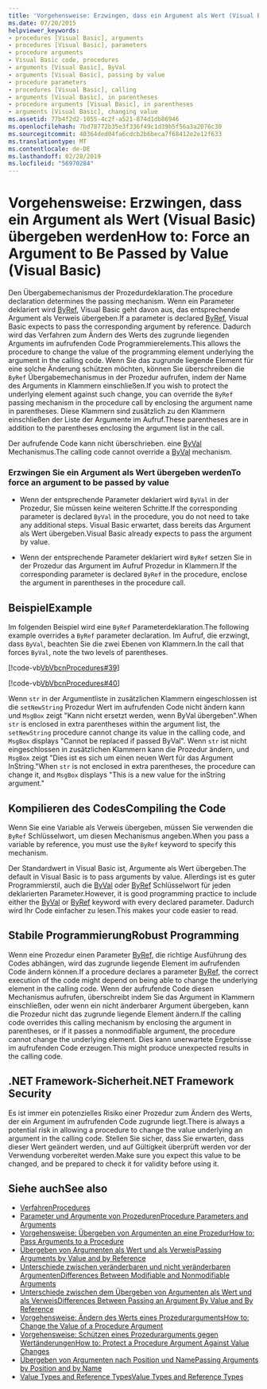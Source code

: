 ```yaml
---
title: 'Vorgehensweise: Erzwingen, dass ein Argument als Wert (Visual Basic) übergeben werden'
ms.date: 07/20/2015
helpviewer_keywords:
- procedures [Visual Basic], arguments
- procedures [Visual Basic], parameters
- procedure arguments
- Visual Basic code, procedures
- arguments [Visual Basic], ByVal
- arguments [Visual Basic], passing by value
- procedure parameters
- procedures [Visual Basic], calling
- arguments [Visual Basic], in parentheses
- procedure arguments [Visual Basic], in parentheses
- arguments [Visual Basic], changing value
ms.assetid: 77b4f2d2-1055-4c2f-a521-874d1db86946
ms.openlocfilehash: 7bd78772b35e3f336f49c1d39b5f56a3a2076c30
ms.sourcegitcommit: 40364ded04fa6cdcb2b6beca7f68412e2e12f633
ms.translationtype: MT
ms.contentlocale: de-DE
ms.lasthandoff: 02/28/2019
ms.locfileid: "56970284"
---
```

# <a name="how-to-force-an-argument-to-be-passed-by-value-visual-basic"></a><span data-ttu-id="8d15f-102">Vorgehensweise: Erzwingen, dass ein Argument als Wert (Visual Basic) übergeben werden</span><span class="sxs-lookup"><span data-stu-id="8d15f-102">How to: Force an Argument to Be Passed by Value (Visual Basic)</span></span>
<span data-ttu-id="8d15f-103">Den Übergabemechanismus der Prozedurdeklaration.</span><span class="sxs-lookup"><span data-stu-id="8d15f-103">The procedure declaration determines the passing mechanism.</span></span> <span data-ttu-id="8d15f-104">Wenn ein Parameter deklariert wird [ByRef](../../../../visual-basic/language-reference/modifiers/byref.md), Visual Basic geht davon aus, das entsprechende Argument als Verweis übergeben.</span><span class="sxs-lookup"><span data-stu-id="8d15f-104">If a parameter is declared [ByRef](../../../../visual-basic/language-reference/modifiers/byref.md), Visual Basic expects to pass the corresponding argument by reference.</span></span> <span data-ttu-id="8d15f-105">Dadurch wird das Verfahren zum Ändern des Werts des zugrunde liegenden Arguments im aufrufenden Code Programmierelements.</span><span class="sxs-lookup"><span data-stu-id="8d15f-105">This allows the procedure to change the value of the programming element underlying the argument in the calling code.</span></span> <span data-ttu-id="8d15f-106">Wenn Sie das zugrunde liegende Element für eine solche Änderung schützen möchten, können Sie überschreiben die `ByRef` Übergabemechanismus in der Prozedur aufrufen, indem der Name des Arguments in Klammern einschließen.</span><span class="sxs-lookup"><span data-stu-id="8d15f-106">If you wish to protect the underlying element against such change, you can override the `ByRef` passing mechanism in the procedure call by enclosing the argument name in parentheses.</span></span> <span data-ttu-id="8d15f-107">Diese Klammern sind zusätzlich zu den Klammern einschließen der Liste der Argumente im Aufruf.</span><span class="sxs-lookup"><span data-stu-id="8d15f-107">These parentheses are in addition to the parentheses enclosing the argument list in the call.</span></span>  
  
 <span data-ttu-id="8d15f-108">Der aufrufende Code kann nicht überschrieben. eine [ByVal](../../../../visual-basic/language-reference/modifiers/byval.md) Mechanismus.</span><span class="sxs-lookup"><span data-stu-id="8d15f-108">The calling code cannot override a [ByVal](../../../../visual-basic/language-reference/modifiers/byval.md) mechanism.</span></span>  
  
### <a name="to-force-an-argument-to-be-passed-by-value"></a><span data-ttu-id="8d15f-109">Erzwingen Sie ein Argument als Wert übergeben werden</span><span class="sxs-lookup"><span data-stu-id="8d15f-109">To force an argument to be passed by value</span></span>  
  
-   <span data-ttu-id="8d15f-110">Wenn der entsprechende Parameter deklariert wird `ByVal` in der Prozedur, Sie müssen keine weiteren Schritte.</span><span class="sxs-lookup"><span data-stu-id="8d15f-110">If the corresponding parameter is declared `ByVal` in the procedure, you do not need to take any additional steps.</span></span> <span data-ttu-id="8d15f-111">Visual Basic erwartet, dass bereits das Argument als Wert übergeben.</span><span class="sxs-lookup"><span data-stu-id="8d15f-111">Visual Basic already expects to pass the argument by value.</span></span>  
  
-   <span data-ttu-id="8d15f-112">Wenn der entsprechende Parameter deklariert wird `ByRef` setzen Sie in der Prozedur das Argument im Aufruf Prozedur in Klammern.</span><span class="sxs-lookup"><span data-stu-id="8d15f-112">If the corresponding parameter is declared `ByRef` in the procedure, enclose the argument in parentheses in the procedure call.</span></span>  
  
## <a name="example"></a><span data-ttu-id="8d15f-113">Beispiel</span><span class="sxs-lookup"><span data-stu-id="8d15f-113">Example</span></span>  
 <span data-ttu-id="8d15f-114">Im folgenden Beispiel wird eine `ByRef` Parameterdeklaration.</span><span class="sxs-lookup"><span data-stu-id="8d15f-114">The following example overrides a `ByRef` parameter declaration.</span></span> <span data-ttu-id="8d15f-115">Im Aufruf, die erzwingt, dass `ByVal`, beachten Sie die zwei Ebenen von Klammern.</span><span class="sxs-lookup"><span data-stu-id="8d15f-115">In the call that forces `ByVal`, note the two levels of parentheses.</span></span>  
  
 [!code-vb[VbVbcnProcedures#39](~/samples/snippets/visualbasic/VS_Snippets_VBCSharp/VbVbcnProcedures/VB/Class1.vb#39)]  
  
 [!code-vb[VbVbcnProcedures#40](~/samples/snippets/visualbasic/VS_Snippets_VBCSharp/VbVbcnProcedures/VB/Class1.vb#40)]  
  
 <span data-ttu-id="8d15f-116">Wenn `str` in der Argumentliste in zusätzlichen Klammern eingeschlossen ist die `setNewString` Prozedur Wert im aufrufenden Code nicht ändern kann und `MsgBox` zeigt "Kann nicht ersetzt werden, wenn ByVal übergeben".</span><span class="sxs-lookup"><span data-stu-id="8d15f-116">When `str` is enclosed in extra parentheses within the argument list, the `setNewString` procedure cannot change its value in the calling code, and `MsgBox` displays "Cannot be replaced if passed ByVal".</span></span> <span data-ttu-id="8d15f-117">Wenn `str` ist nicht eingeschlossen in zusätzlichen Klammern kann die Prozedur ändern, und `MsgBox` zeigt "Dies ist es sich um einen neuen Wert für das Argument InString."</span><span class="sxs-lookup"><span data-stu-id="8d15f-117">When `str` is not enclosed in extra parentheses, the procedure can change it, and `MsgBox` displays "This is a new value for the inString argument."</span></span>  
  
## <a name="compiling-the-code"></a><span data-ttu-id="8d15f-118">Kompilieren des Codes</span><span class="sxs-lookup"><span data-stu-id="8d15f-118">Compiling the Code</span></span>  
 <span data-ttu-id="8d15f-119">Wenn Sie eine Variable als Verweis übergeben, müssen Sie verwenden die `ByRef` Schlüsselwort, um diesen Mechanismus angeben.</span><span class="sxs-lookup"><span data-stu-id="8d15f-119">When you pass a variable by reference, you must use the `ByRef` keyword to specify this mechanism.</span></span>  
  
 <span data-ttu-id="8d15f-120">Der Standardwert in Visual Basic ist, Argumente als Wert übergeben.</span><span class="sxs-lookup"><span data-stu-id="8d15f-120">The default in Visual Basic is to pass arguments by value.</span></span> <span data-ttu-id="8d15f-121">Allerdings ist es guter Programmierstil, auch die [ByVal](../../../../visual-basic/language-reference/modifiers/byval.md) oder [ByRef](../../../../visual-basic/language-reference/modifiers/byref.md) Schlüsselwort für jeden deklarierten Parameter.</span><span class="sxs-lookup"><span data-stu-id="8d15f-121">However, it is good programming practice to include either the [ByVal](../../../../visual-basic/language-reference/modifiers/byval.md) or [ByRef](../../../../visual-basic/language-reference/modifiers/byref.md) keyword with every declared parameter.</span></span> <span data-ttu-id="8d15f-122">Dadurch wird Ihr Code einfacher zu lesen.</span><span class="sxs-lookup"><span data-stu-id="8d15f-122">This makes your code easier to read.</span></span>  
  
## <a name="robust-programming"></a><span data-ttu-id="8d15f-123">Stabile Programmierung</span><span class="sxs-lookup"><span data-stu-id="8d15f-123">Robust Programming</span></span>  
 <span data-ttu-id="8d15f-124">Wenn eine Prozedur einen Parameter [ByRef](../../../../visual-basic/language-reference/modifiers/byref.md), die richtige Ausführung des Codes abhängen, wird das zugrunde liegende Element im aufrufenden Code ändern können.</span><span class="sxs-lookup"><span data-stu-id="8d15f-124">If a procedure declares a parameter [ByRef](../../../../visual-basic/language-reference/modifiers/byref.md), the correct execution of the code might depend on being able to change the underlying element in the calling code.</span></span> <span data-ttu-id="8d15f-125">Wenn der aufrufende Code diesen Mechanismus aufrufen, überschreibt indem Sie das Argument in Klammern einschließen, oder wenn ein nicht änderbarer Argument übergeben, kann die Prozedur nicht das zugrunde liegende Element ändern.</span><span class="sxs-lookup"><span data-stu-id="8d15f-125">If the calling code overrides this calling mechanism by enclosing the argument in parentheses, or if it passes a nonmodifiable argument, the procedure cannot change the underlying element.</span></span> <span data-ttu-id="8d15f-126">Dies kann unerwartete Ergebnisse im aufrufenden Code erzeugen.</span><span class="sxs-lookup"><span data-stu-id="8d15f-126">This might produce unexpected results in the calling code.</span></span>  
  
## <a name="net-framework-security"></a><span data-ttu-id="8d15f-127">.NET Framework-Sicherheit</span><span class="sxs-lookup"><span data-stu-id="8d15f-127">.NET Framework Security</span></span>  
 <span data-ttu-id="8d15f-128">Es ist immer ein potenzielles Risiko einer Prozedur zum Ändern des Werts, der ein Argument im aufrufenden Code zugrunde liegt.</span><span class="sxs-lookup"><span data-stu-id="8d15f-128">There is always a potential risk in allowing a procedure to change the value underlying an argument in the calling code.</span></span> <span data-ttu-id="8d15f-129">Stellen Sie sicher, dass Sie erwarten, dass dieser Wert geändert werden, und auf Gültigkeit überprüft werden vor der Verwendung vorbereitet werden.</span><span class="sxs-lookup"><span data-stu-id="8d15f-129">Make sure you expect this value to be changed, and be prepared to check it for validity before using it.</span></span>  
  
## <a name="see-also"></a><span data-ttu-id="8d15f-130">Siehe auch</span><span class="sxs-lookup"><span data-stu-id="8d15f-130">See also</span></span>
- [<span data-ttu-id="8d15f-131">Verfahren</span><span class="sxs-lookup"><span data-stu-id="8d15f-131">Procedures</span></span>](./index.md)
- [<span data-ttu-id="8d15f-132">Parameter und Argumente von Prozeduren</span><span class="sxs-lookup"><span data-stu-id="8d15f-132">Procedure Parameters and Arguments</span></span>](./procedure-parameters-and-arguments.md)
- [<span data-ttu-id="8d15f-133">Vorgehensweise: Übergeben von Argumenten an eine Prozedur</span><span class="sxs-lookup"><span data-stu-id="8d15f-133">How to: Pass Arguments to a Procedure</span></span>](./how-to-pass-arguments-to-a-procedure.md)
- [<span data-ttu-id="8d15f-134">Übergeben von Argumenten als Wert und als Verweis</span><span class="sxs-lookup"><span data-stu-id="8d15f-134">Passing Arguments by Value and by Reference</span></span>](./passing-arguments-by-value-and-by-reference.md)
- [<span data-ttu-id="8d15f-135">Unterschiede zwischen veränderbaren und nicht veränderbaren Argumenten</span><span class="sxs-lookup"><span data-stu-id="8d15f-135">Differences Between Modifiable and Nonmodifiable Arguments</span></span>](./differences-between-modifiable-and-nonmodifiable-arguments.md)
- [<span data-ttu-id="8d15f-136">Unterschiede zwischen dem Übergeben von Argumenten als Wert und als Verweis</span><span class="sxs-lookup"><span data-stu-id="8d15f-136">Differences Between Passing an Argument By Value and By Reference</span></span>](./differences-between-passing-an-argument-by-value-and-by-reference.md)
- [<span data-ttu-id="8d15f-137">Vorgehensweise: Ändern des Werts eines Prozedurarguments</span><span class="sxs-lookup"><span data-stu-id="8d15f-137">How to: Change the Value of a Procedure Argument</span></span>](./how-to-change-the-value-of-a-procedure-argument.md)
- [<span data-ttu-id="8d15f-138">Vorgehensweise: Schützen eines Prozedurarguments gegen Wertänderungen</span><span class="sxs-lookup"><span data-stu-id="8d15f-138">How to: Protect a Procedure Argument Against Value Changes</span></span>](./how-to-protect-a-procedure-argument-against-value-changes.md)
- [<span data-ttu-id="8d15f-139">Übergeben von Argumenten nach Position und Name</span><span class="sxs-lookup"><span data-stu-id="8d15f-139">Passing Arguments by Position and by Name</span></span>](./passing-arguments-by-position-and-by-name.md)
- [<span data-ttu-id="8d15f-140">Value Types and Reference Types</span><span class="sxs-lookup"><span data-stu-id="8d15f-140">Value Types and Reference Types</span></span>](../../../../visual-basic/programming-guide/language-features/data-types/value-types-and-reference-types.md)
